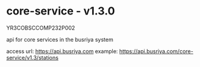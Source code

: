 # core-service - v1.3.0

YR3COBSCCOMP232P002

api for core services in the busriya system

access url: https://api.busriya.com
example: https://api.busriya.com/core-service/v1.3/stations
